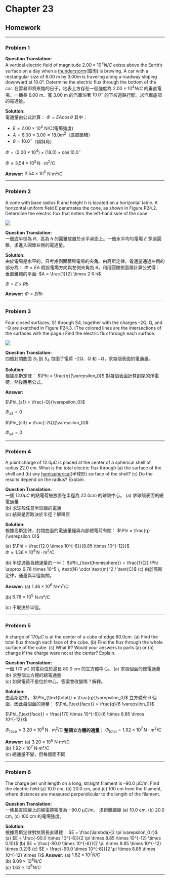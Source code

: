 # Chapter 23  

## Homework

---

### **Problem 1**

**Question Translation:**  
A vertical electric field of magnitude $2.00 × 10^4 N/C$ exists above the Earth’s surface on a day when a [thunderstorm](https://dictionary.cambridge.org/zht/%E8%A9%9E%E5%85%B8/%E8%8B%B1%E8%AA%9E-%E6%BC%A2%E8%AA%9E-%E7%B9%81%E9%AB%94/thunderstorm)(雷雨) is brewing. A car with a rectangular size of 6.00 m by $3.00 m$ is traveling along a roadway sloping downward at 10.0°. Determine the electric flux through the bottom of the car.
在雷暴即將來臨的日子，地表上方存在一個強度為 $2.00 \times 10^4 N/C$ 的垂直電場。一輛長 6.00 m、寬 3.00 m 的汽車沿著 $10.0^\circ$ 的下坡道路行駛。求汽車底部的電通量。

**Solution:**  
電通量由公式計算：
 $\Phi = E A \cos \theta$
其中：

- $E = 2.00 \times 10^4$ N/C(電場強度)
- $A = 6.00 \times 3.00 = 18.0 m^2$（底部面積）
- $\theta = 10.0^\circ$（傾斜角）

$\Phi = (2.00 \times 10^4) \times (18.0) \times \cos 10.0^\circ$

$\Phi \approx 3.54 \times 10^5 \, \text{N} \cdot \text{m}^2 / \text{C}$

**Answer:** $3.54 \times 10^5$ N·m²/C

---

### **Problem 2**

A cone with base radius R and height h is located on a horizontal table. A horizontal uniform field E penetrates the cone, as shown in Figure P24.2. Determine the electric flux that enters the left-hand side of the cone.

![ ](https://raw.githubusercontent.com/tim941008/note/main/resource/ch23_1.jpg)

**Question Translation:**  
一個底半徑為 $R$、高為 $h$ 的圓錐放置於水平桌面上。一個水平均勻電場 $E$ 穿過圓錐，求進入圓錐左側的電通量。

**Solution:**  
由於電場是水平的，只考慮側面積與電場的夾角。由高斯定律，電通量通過左側的部分為：
 $\Phi = EA$
假設電場方向與左側夾角為 $\theta$，利用圓錐側面積計算公式得：
垂直錐體的平面: $A = \frac{1}{2} \times 2 R h$

 $\Phi = E \times  R h$

**Answer:**
$\Phi = E  R h$

---

### **Problem 3**

Four closed surfaces, S1 through S4, together with the charges –2Q, Q, and –Q are sketched in Figure P24.3. (The colored lines are the intersections of the surfaces with the page.) Find the electric flux through each surface.

![ ](https://raw.githubusercontent.com/tim941008/note/main/resource/ch23_2.jpg)

**Question Translation:**  
四個封閉曲面 $S_1$ 到 $S_4$ 包圍了電荷 $-2Q$、$Q$ 和 $-Q$，求每個表面的電通量。

**Solution:**  
根據高斯定律：
 $\Phi = \frac{q}{\varepsilon_0}$
對每個表面計算封閉的淨電荷，然後應用公式。

**Answer:**

 $\Phi_{s1} = \frac{-Q}{\varepsilon_0}$

 $\Phi_{s2} = 0$

 $\Phi_{s3} = \frac{-2Q}{\varepsilon_0}$

 $\Phi_{s4} = 0$

---

### **Problem 4**

A point charge of $12.0 μC$ is placed at the center of a spherical shell of radius 22.0 cm. What is the total electric flux through
(a) the surface of the shell and
(b) any [hemispherical](https://dictionary.cambridge.org/zht/%E8%A9%9E%E5%85%B8/%E8%8B%B1%E8%AA%9E-%E6%BC%A2%E8%AA%9E-%E7%B9%81%E9%AB%94/hemispherical)(半球形) surface of the shell?
(c) Do the results depend on the radius? Explain.

**Question Translation:**  
一個 $12.0 μC$ 的點電荷被放置在半徑為 $22.0 cm$ 的球殼中心。
(a) 求球殼表面的總電通量  
(b) 求球殼任意半球面的電通  
(c) 結果是否取決於半徑？解釋原  

**Solution:**  
根據高斯定律，封閉曲面的電通量僅與內部總電荷有關：
 $\Phi = \frac{q}{\varepsilon_0}$

(a)
 $\Phi = \frac{12.0 \times 10^{-6}}{8.85 \times 10^{-12}}$  
 $\Phi \approx 1.36 \times 10^6 \, \text{N} \cdot \text{m}^2 / \text{C}$  

(b) 半球通量為總通量的一半：
 $\Phi_{\text{hemisphere}} = \frac{1}{2} \Phi \approx 6.78 \times 10^5 \, \text{N} \cdot \text{m}^2 / \text{C}$
(c) 由於高斯定律，通量與半徑無關。

**Answer:**
(a) $1.36 \times 10^6$ N·m²/C

(b) $6.78 \times 10^5$ N·m²/C

(c) 不取決於半徑。

---

### **Problem 5**

A charge of $170 μC$ is at the center of a cube of edge $80.0 cm$.
(a) Find the total flux through each face of the cube.
(b) Find the flux through the whole surface of the cube.
(c) What If? Would your answers to parts (a) or (b) change if the charge were not at the center? Explain.

**Question Translation:**  
一個 170 μC 的電荷位於邊長 80.0 cm 的立方體中心。
(a) 求每個面的總電通量  
(b) 求整個立方體的總電通量  
(c) 如果電荷不是位於中心，答案會改變嗎？解釋。

**Solution:**  
由高斯定律，
 $\Phi_{\text{total}} = \frac{q}{\varepsilon_0}$
立方體有 6 個面，因此每個面的通量：
 $\Phi_{\text{face}} = \frac{q}{6 \varepsilon_0}$

 $\Phi_{\text{face}} = \frac{170 \times 10^{-6}}{6 \times 8.85 \times 10^{-12}}$

 $\Phi_{\text{face}} \approx 3.20 \times 10^6 \, \text{N} \cdot \text{m}^2 / \text{C}$
**整個立方體的通量**：
 $\Phi_{\text{total}} = 1.92 \times 10^7 \, \text{N} \cdot \text{m}^2 / \text{C}$


**Answer:**
 (a) $3.20 \times 10^6$ N·m²/C  
 (b) $1.92 \times 10^7$ N·m²/C  
 (c) 總通量不變，但每個面不同  

---

### **Problem 6**

The charge per unit length on a long, straight filament is –90.0 μC/m. Find the electric field (a) 10.0 cm, (b) 20.0 cm, and (c) 100 cm from the filament, where distances are measured perpendicular to the length of the filament.

**Question Translation:**  
一條長直細線上的線電荷密度為 $-90.0$ μC/m。
求距離細線 (a) 10.0 cm, (b) 20.0 cm, (c) 100 cm 的電場強度。

**Solution:**  
根據高斯定律對無限長直導體：
 $E = \frac{\lambda}{2 \pi \varepsilon_0 r}$
(a) $E = \frac{-90.0 \times 10^{-6}}{2 \pi \times 8.85 \times 10^{-12} \times 0.10}$
(b) $E = \frac{-90.0 \times 10^{-6}}{2 \pi \times 8.85 \times 10^{-12} \times 0.2}$
(c) $E = \frac{-90.0 \times 10^{-6}}{2 \pi \times 8.85 \times 10^{-12} \times 1}$
**Answer:**
(a) $1.62 \times 10^7 N/C$  
(b) $8.09 \times 10^6 N/C$  
(c) $1.62 \times 10^6 N/C$  

---
